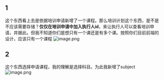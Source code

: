## 1
这个东西看上去是依据培训申请新增了一个课程。那么培训计划这个东西，是不是不应该需要存储？**仅仅在培训申请中加入执行人id**，来让执行人可以查看培训申请，并据此。但我不知道你们是想只有一个课还是有多个课。按照你们目前前端的设计，应该只有一个课程
![image.png](https://s2.loli.net/2024/07/03/iPKt7JwqSvpVQ53.png)
## 2
这个东西选择申请课程，我的理解是选择科目。为此我新增了subject
![image.png](https://s2.loli.net/2024/07/03/DlBPdKLvitANbk2.png)
